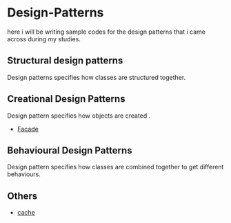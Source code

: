 # Design-Patterns
here i will be writing sample codes for the design patterns  that i came across during my studies.

## Structural design patterns
  Design patterns specifies how classes are structured together.
  
## Creational Design Patterns
  Design pattern specifies how objects are created .
  * [Facade](https://github.com/rohithkodiyath/Design-Patterns/tree/master/facade)

## Behavioural Design Patterns
  Design  pattern specifies how classes are combined together to get different behaviours.
  
## Others
  * [cache](https://github.com/rohithkodiyath/Design-Patterns/tree/master/cache)

